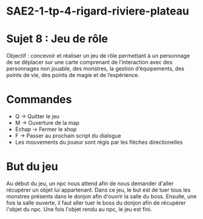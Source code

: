 # SAE2-1-tp-4-rigard-riviere-plateau

# Sujet 8 : Jeu de rôle
Objectif : concevoir et réaliser un jeu de rôle permettant à un personnage de se déplacer sur une carte comprenant
de l’interaction avec des personnages non jouable, des monstres, la gestion d’équipements, des points de vie, des
points de magie et de l’expérience.

# Commandes
- Q -> Quitter le jeu
- M -> Ouverture de la map
- Echap -> Fermer le shop
- F -> Passer au prochain script du dialogue
- Les mouvements du joueur sont régis par les flèches directionelles

# But du jeu
Au début du jeu, un npc nous attend afin de nous demander d'aller récupérer un objet lui appartenant.
Dans ce jeu, le but est de tuer tous les monstres présents dans le donjon afin d'ouvrir la salle du boss.
Ensuite, une fois la salle ouverte, il faut aller tuer le boss du donjon afin de récupérer l'objet du npc.
Une fois l'objet rendu au npc, le jeu est fini.